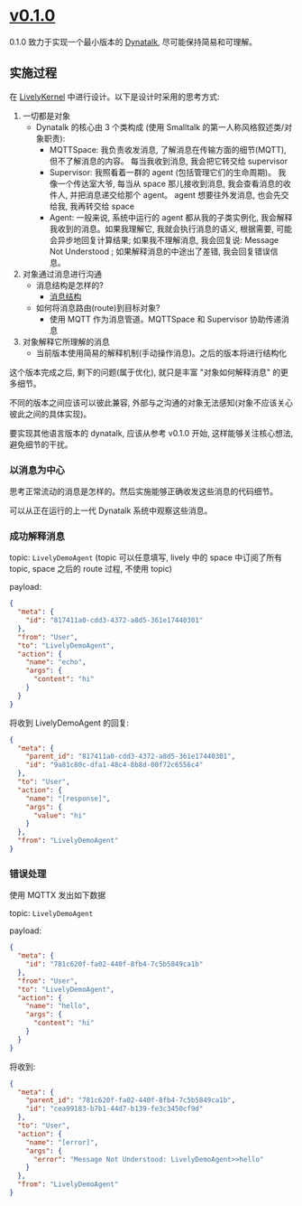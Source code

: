 # [v0.1.0](https://github.com/wwj718/dynatalk-js/tree/v0.1.0)

0.1.0 致力于实现一个最小版本的 [Dynatalk](https://wwj718.github.io/post/%E7%BC%96%E7%A8%8B/autonomous-agent-in-roblox/#dynatalk), 尽可能保持简易和可理解。

## 实施过程

在 [LivelyKernel](https://github.com/LivelyKernel/LivelyKernel) 中进行设计。以下是设计时采用的思考方式:

1. 一切都是对象
    -   Dynatalk 的核心由 3 个类构成 (使用 Smalltalk 的第一人称风格叙述类/对象职责):
        -   MQTTSpace: 我负责收发消息, 了解消息在传输方面的细节(MQTT), 但不了解消息的内容。 每当我收到消息, 我会把它转交给 supervisor
        -   Supervisor: 我照看着一群的 agent (包括管理它们的生命周期)。 我像一个传达室大爷, 每当从 space 那儿接收到消息, 我会查看消息的收件人, 并把消息递交给那个 agent。 agent 想要往外发消息, 也会先交给我, 我再转交给 space
        -   Agent: 一般来说, 系统中运行的 agent 都从我的子类实例化, 我会解释我收到的消息。如果我理解它, 我就会执行消息的语义, 根据需要, 可能会异步地回复计算结果; 如果我不理解消息, 我会回复说: Message Not Understood ; 如果解释消息的中途出了差错, 我会回复错误信息。 
2. 对象通过消息进行沟通
    -   消息结构是怎样的?
        -   [消息结构](https://github.com/wwj718/Dynatalk/blob/main/docs/消息结构.md)
    -   如何将消息路由(route)到目标对象?
        -   使用 MQTT 作为消息管道。MQTTSpace 和 Supervisor 协助传递消息
3. 对象解释它所理解的消息
    -   当前版本使用简易的解释机制(手动操作消息)。之后的版本将进行结构化

这个版本完成之后, 剩下的问题(属于优化), 就只是丰富 "对象如何解释消息" 的更多细节。

不同的版本之间应该可以彼此兼容, 外部与之沟通的对象无法感知(对象不应该关心彼此之间的具体实现)。

要实现其他语言版本的 dynatalk, 应该从参考 v0.1.0 开始, 这样能够关注核心想法, 避免细节的干扰。

### 以消息为中心

思考正常流动的消息是怎样的。然后实施能够正确收发这些消息的代码细节。

可以从正在运行的上一代 Dynatalk 系统中观察这些消息。

### 成功解释消息

topic: `LivelyDemoAgent` (topic 可以任意填写, lively 中的 space 中订阅了所有 topic, space 之后的 route 过程, 不使用 topic)

payload:

```json
{
  "meta": {
    "id": "817411a0-cdd3-4372-a8d5-361e17440301"
  },
  "from": "User",
  "to": "LivelyDemoAgent",
  "action": {
    "name": "echo",
    "args": {
      "content": "hi"
    }
  }
}
```

将收到 LivelyDemoAgent 的回复:

```json
{
  "meta": {
    "parent_id": "817411a0-cdd3-4372-a8d5-361e17440301",
    "id": "9a81c80c-dfa1-48c4-8b8d-00f72c6556c4"
  },
  "to": "User",
  "action": {
    "name": "[response]",
    "args": {
      "value": "hi"
    }
  },
  "from": "LivelyDemoAgent"
}
```

### 错误处理

使用 MQTTX 发出如下数据

topic: `LivelyDemoAgent`

payload:

```json
{
  "meta": {
    "id": "781c620f-fa02-440f-8fb4-7c5b5849ca1b"
  },
  "from": "User",
  "to": "LivelyDemoAgent",
  "action": {
    "name": "hello",
    "args": {
      "content": "hi"
    }
  }
}
```

将收到:

```json
{
  "meta": {
    "parent_id": "781c620f-fa02-440f-8fb4-7c5b5849ca1b",
    "id": "cea99183-b7b1-44d7-b139-fe3c3450cf9d"
  },
  "to": "User",
  "action": {
    "name": "[error]",
    "args": {
      "error": "Message Not Understood: LivelyDemoAgent>>hello"
    }
  },
  "from": "LivelyDemoAgent"
}
```

